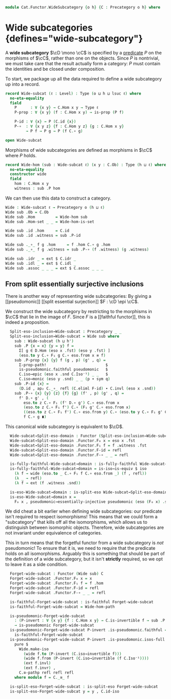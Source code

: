 <!--
```agda
open import Cat.Functor.Properties
open import Cat.Prelude

import Cat.Reasoning
```
-->

```agda
module Cat.Functor.WideSubcategory {o h} {C : Precategory o h} where
```

<!--
```agda
private module C = Cat.Reasoning C
open Precategory
private variable
  ℓ : Level
```
-->

# Wide subcategories {defines="wide-subcategory"}

A **wide subcategory** $\cD \mono \cC$ is specified by a [predicate] $P$
on the morphisms of $\cC$, rather than one on the objects. Since $P$ is
nontrivial, we must take care that the result actually form a category:
$P$ must contain the identities and be closed under composition.

[predicate]: 1Lab.HLevel.html#is-prop

To start, we package up all the data required to define a wide
subcategory up into a record.

```agda
record Wide-subcat (ℓ : Level) : Type (o ⊔ h ⊔ lsuc ℓ) where
  no-eta-equality
  field
    P      : ∀ {x y} → C.Hom x y → Type ℓ
    P-prop : ∀ {x y} (f : C.Hom x y) → is-prop (P f)

    P-id : ∀ {x} → P (C.id {x})
    P-∘  : ∀ {x y z} {f : C.Hom y z} {g : C.Hom x y}
         → P f → P g → P (f C.∘ g)

open Wide-subcat
```

Morphisms of wide subcategories are defined as morphisms in $\cC$ where
$P$ holds.

```agda
record Wide-hom (sub : Wide-subcat ℓ) (x y : C.Ob) : Type (h ⊔ ℓ) where
  no-eta-equality
  constructor wide
  field
    hom : C.Hom x y
    witness : sub .P hom
```

<!--
```agda
open Wide-hom public

Wide-hom-path
  : {sub : Wide-subcat ℓ}
  → {x y : C.Ob}
  → {f g : Wide-hom sub x y}
  → f .hom ≡ g .hom
  → f ≡ g
Wide-hom-path {f = f} {g = g} p i .hom = p i
Wide-hom-path {sub = sub} {f = f} {g = g} p i .witness =
  is-prop→pathp (λ i → sub .P-prop (p i)) (f .witness) (g .witness) i

Extensional-wide-hom
  : ∀ {ℓ ℓr} {sub : Wide-subcat ℓ} {x y : C.Ob}
  → ⦃ sa : Extensional (C.Hom x y) ℓr ⦄
  → Extensional (Wide-hom sub x y) ℓr
Extensional-wide-hom ⦃ sa ⦄ = injection→extensional!
  Wide-hom-path sa

instance
  extensionality-wide-hom
    : ∀ {ℓ} {sub : Wide-subcat ℓ} {x y : C.Ob} → Extensionality (Wide-hom sub x y)
  extensionality-wide-hom = record { lemma = quote Extensional-wide-hom }

Wide-hom-is-set
  : {sub : Wide-subcat ℓ}
  → {x y : C.Ob}
  → is-set (Wide-hom sub x y)
Wide-hom-is-set {sub = sub} = Iso→is-hlevel 2 eqv $
  Σ-is-hlevel 2 (C.Hom-set _ _) λ f → is-hlevel-suc 1 (sub .P-prop f)
  where unquoteDecl eqv = declare-record-iso eqv (quote Wide-hom)
```
-->

We can then use this data to construct a category.

```agda
Wide : Wide-subcat ℓ → Precategory o (h ⊔ ℓ)
Wide sub .Ob = C.Ob
Wide sub .Hom         = Wide-hom sub
Wide sub .Hom-set _ _ = Wide-hom-is-set

Wide sub .id .hom     = C.id
Wide sub .id .witness = sub .P-id

Wide sub ._∘_ f g .hom     = f .hom C.∘ g .hom
Wide sub ._∘_ f g .witness = sub .P-∘ (f .witness) (g .witness)

Wide sub .idr _ = ext $ C.idr _
Wide sub .idl _ = ext $ C.idl _
Wide sub .assoc _ _ _ = ext $ C.assoc _ _ _
```

## From split essentially surjective inclusions

There is another way of representing wide subcategories: By giving a
[[pseudomonic]] [[split essential surjection]] $F : \cD \epi \cC$.

<!--
```agda
module _ {o' h'} {D : Precategory o' h'} {F : Functor D C}
  (pseudomonic : is-pseudomonic F)
  (eso : is-split-eso F)
  where
  open Functor F
  private
    module D = Cat.Reasoning D
    module eso x =  C._≅_ (eso x .snd)
```
-->

We construct the wide subcategory by restricting to the morphisms in
$\cC$ that lie in the image of $F$. Since $F$ is a [[faithful functor]],
this is indeed a proposition.

```agda
  Split-eso-inclusion→Wide-subcat : Precategory _ _
  Split-eso-inclusion→Wide-subcat = Wide sub where
    sub : Wide-subcat (h ⊔ h')
    sub .P {x = x} {y = y} f =
      Σ[ g ∈ D.Hom (eso x .fst) (eso y .fst) ]
      (eso.to y C.∘ F₁ g C.∘ eso.from x ≡ f)
    sub .P-prop {x} {y} f (g , p) (g' , q) =
      Σ-prop-path!                          $
      is-pseudomonic.faithful pseudomonic   $
      C.iso→epic (eso x .snd C.Iso⁻¹) _ _   $
      C.iso→monic (eso y .snd) _ _ (p ∙ sym q)
    sub .P-id {x} =
      (D.id , ap₂ C._∘_ refl (C.eliml F-id) ∙ C.invl (eso x .snd))
    sub .P-∘ {x} {y} {z} {f} {g} (f' , p) (g' , q) =
      f' D.∘ g' , (
        eso.to z C.∘ F₁ (f' D.∘ g') C.∘ eso.from x                                    ≡⟨ C.push-inner (F-∘ f' g') ⟩
        (eso.to z C.∘ F₁ f') C.∘ (F₁ g' C.∘ eso.from x)                               ≡⟨ C.insert-inner (eso.invr y) ⟩
        ((eso.to z C.∘ F₁ f') C.∘ eso.from y) C.∘ (eso.to y C.∘ F₁ g' C.∘ eso.from x) ≡⟨ ap₂ C._∘_ (sym (C.assoc _ _ _) ∙ p) q ⟩
        f C.∘ g ∎)
```

This canonical wide subcategory is equivalent to $\cD$.

```agda
  Wide-subcat→Split-eso-domain : Functor (Split-eso-inclusion→Wide-subcat) D
  Wide-subcat→Split-eso-domain .Functor.F₀ x = eso x .fst
  Wide-subcat→Split-eso-domain .Functor.F₁ f = f .witness .fst
  Wide-subcat→Split-eso-domain .Functor.F-id = refl
  Wide-subcat→Split-eso-domain .Functor.F-∘ _ _ = refl

  is-fully-faithful-Wide-subcat→domain : is-fully-faithful Wide-subcat→Split-eso-domain
  is-fully-faithful-Wide-subcat→domain = is-iso→is-equiv $ iso
    (λ f → wide (eso.to _ C.∘ F₁ f C.∘ eso.from _) (f , refl))
    (λ _ → refl)
    (λ f → ext (f .witness .snd))

  is-eso-Wide-subcat→domain : is-split-eso Wide-subcat→Split-eso-domain
  is-eso-Wide-subcat→domain x =
    F₀ x , pseudomonic→essentially-injective pseudomonic (eso (F₀ x) .snd)
```

We did cheat a bit earlier when defining wide subcategories: our
predicate isn't required to respect isomorphisms! This means that we
could form a "subcategory" that kills off all the isomorphisms, which
allows us to distinguish between isomorphic objects. Therefore,
wide subcategories are not invariant under equivalence of categories.

This in turn means that the forgetful functor from a wide subcategory is
*not* pseudomonic! To ensure that it is, we need to require that the
predicate holds on all isomorphisms. Arguably this is something that
should be part of the definition of a wide subcategory, but it isn't
**strictly** required, so we opt to leave it as a side condition.

<!--
```agda
module _ {sub : Wide-subcat ℓ} where
  private module Wide = Cat.Reasoning (Wide sub)
```
-->

```agda
  Forget-wide-subcat : Functor (Wide sub) C
  Forget-wide-subcat .Functor.F₀ x = x
  Forget-wide-subcat .Functor.F₁ f = f .hom
  Forget-wide-subcat .Functor.F-id = refl
  Forget-wide-subcat .Functor.F-∘ _ _ = refl

  is-faithful-Forget-wide-subcat : is-faithful Forget-wide-subcat
  is-faithful-Forget-wide-subcat = Wide-hom-path

  is-pseudomonic-Forget-wide-subcat
    : (P-invert : ∀ {x y} {f : C.Hom x y} → C.is-invertible f → sub .P f)
    → is-pseudomonic Forget-wide-subcat
  is-pseudomonic-Forget-wide-subcat P-invert .is-pseudomonic.faithful =
    is-faithful-Forget-wide-subcat
  is-pseudomonic-Forget-wide-subcat P-invert .is-pseudomonic.isos-full f =
    pure $
      Wide.make-iso
        (wide f.to (P-invert (C.iso→invertible f)))
        (wide f.from (P-invert (C.iso→invertible (f C.Iso⁻¹))))
        (ext f.invl)
        (ext f.invr) ,
      C.≅-pathp refl refl refl
    where module f = C._≅_ f

  is-split-eso-Forget-wide-subcat : is-split-eso Forget-wide-subcat
  is-split-eso-Forget-wide-subcat y = y , C.id-iso
```
